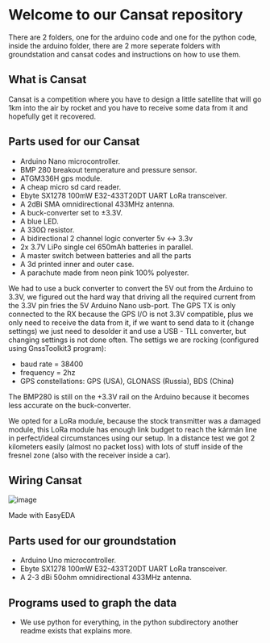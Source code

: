 # Welcome to our Cansat repository

There are 2 folders, one for the arduino code and one for the python code, inside the arduino folder, there are 2 more seperate folders with groundstation and cansat codes and instructions on how to use them.

## What is Cansat

Cansat is a competition where you have to design a little satellite that will go 1km into the air by rocket and you have to receive some data from it and hopefully get it recovered.

## Parts used for our Cansat

- Arduino Nano microcontroller.
- BMP 280 breakout temperature and pressure sensor.
- ATGM336H gps module.
- A cheap micro sd card reader.
- Ebyte SX1278 100mW E32-433T20DT UART LoRa transceiver.
- A 2dBi SMA omnidirectional 433MHz antenna.
- A buck-converter set to ±3.3V. 
- A blue LED.
- A 330Ω resistor.
- A bidirectional 2 channel logic converter 5v <-> 3.3v 
- 2x 3.7V LiPo single cel 650mAh batteries in parallel.
- A master switch between batteries and all the parts
- A 3d printed inner and outer case.
- A parachute made from neon pink 100% polyester.

We had to use a buck converter to convert the 5V out from the Arduino to 3.3V, we figured out the hard way that driving all the required current from the 3.3V pin fries the 5V Arduino Nano usb-port. The GPS TX is only connected to the RX because the GPS I/O is not 3.3V compatible, plus we only need to receive the data from it, if we want to send data to it (change settings) we just need to desolder it and use a USB - TLL converter, but changing settings is not done often. The settigs we are rocking (configured using GnssToolkit3 program): 

- baud rate = 38400
- frequency = 2hz
- GPS constellations: GPS (USA), GLONASS (Russia), BDS (China)

The BMP280 is still on the +3.3V rail on the Arduino because it becomes less accurate on the buck-converter. 

We opted for a LoRa module, because the stock transmitter was a damaged module, this LoRa module has enough link budget to reach the kármán line in perfect/ideal circumstances using our setup. In a distance test we got 2 kilometers easily (almost no packet loss) with lots of stuff inside of the fresnel zone (also with the receiver inside a car). 

## Wiring Cansat

![image](https://user-images.githubusercontent.com/25268098/123482494-8c2ef400-d605-11eb-8bf8-ac5119fdb300.png)

Made with EasyEDA

## Parts used for our groundstation

- Arduino Uno microcontroller.
- Ebyte SX1278 100mW E32-433T20DT UART LoRa transceiver.
- A 2-3 dBi 50ohm omnidirectional 433MHz antenna.

## Programs used to graph the data

- We use python for everything, in the python subdirectory another readme exists that explains more.
